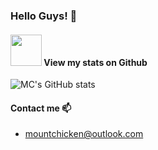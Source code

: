 ### Hello Guys! 🐸

#### <img src="https://media.giphy.com/media/VgCDAzcKvsR6OM0uWg/giphy.gif" width="50"> View my stats on Github 
![MC's GitHub stats](https://github-readme-stats.vercel.app/api?username=Mountchicken&orgs=IDEA-Research&show_icons=true&theme=dracula&count_private=true)

#### Contact me 📫
- mountchicken@outlook.com
